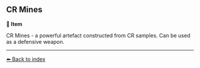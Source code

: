 ## CR Mines

**📜 Item**

CR Mines - a powerful artefact constructed from CR samples. Can be used as a defensive weapon.


----------
[⬅️ Back to index](../refs/index.md#8360_s)